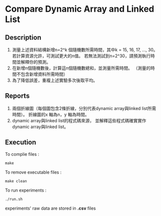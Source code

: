 # Compare Dynamic Array and Linked List

## Description
1. 測量上述資料結構新增n=2^k 個隨機數所需時間，其中k = 15, 16, 17, …, 30。
   若計算資源允許，可測試更大的n值。
   若無法測試到n=2^30，請預測執行時間並解釋你的預測。
2. 在新增n個隨機數後，計算這n個隨機數總和，並測量所需時間。
   （測量的時間不包含新增資料所需時間）
3. 為了降低誤差，重複上述實驗多次後取平均。

## Reports
1. 兩個折線圖（每個圖包含2條折線，分別代表dynamic array與linked list所需時間）。
   折線圖的x 軸為n，y 軸為時間。
2. dynamic array與linked list的程式碼來源，
   並解釋這些程式碼確實實作dynamic array與linked list。

## Execution
To complie files :
```
make
```
To remove executable files :
```
make clean 
```
To run experiments :
```
./run.sh 
```
experiments' raw data are stored in **.csv** files  

